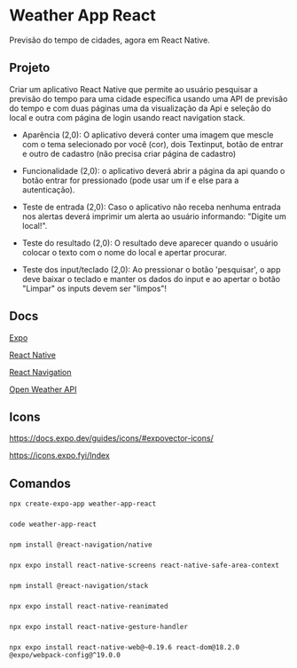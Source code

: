 # Weather App React
Previsão do tempo de cidades, agora em React Native.

## Projeto

Criar um aplicativo React Native que permite ao usuário pesquisar a previsão do tempo para uma cidade específica usando uma API de previsão do tempo e com duas páginas uma da visualização da Api e seleção do local e outra com página de login usando react navigation stack.

- Aparência (2,0): O aplicativo deverá conter uma imagem que mescle com o tema selecionado por você (cor), dois Textinput, botão de entrar e outro de cadastro (não precisa criar página de cadastro)

- Funcionalidade (2,0): o aplicativo deverá abrir a página da api quando o botão entrar for pressionado (pode usar um if e else para a autenticação).

- Teste de entrada (2,0): Caso o aplicativo não receba nenhuma entrada nos alertas deverá imprimir um alerta ao usuário informando: "Digite um local!".

- Teste do resultado (2,0): O resultado deve aparecer quando o usuário colocar o texto com o nome do local e apertar procurar.

- Teste dos input/teclado (2,0): Ao pressionar o botão 'pesquisar', o app deve baixar o teclado e manter os dados do input e ao apertar o botão "Limpar" os inputs devem ser "limpos"!


## Docs

[Expo](https://docs.expo.dev/)

[React Native](https://reactnative.dev/)

[React Navigation](https://reactnavigation.org/)

[Open Weather API](https://openweathermap.org/current)

## Icons

https://docs.expo.dev/guides/icons/#expovector-icons/

https://icons.expo.fyi/Index

## Comandos

    npx create-expo-app weather-app-react
###
    code weather-app-react
###
    npm install @react-navigation/native
###
    npx expo install react-native-screens react-native-safe-area-context
###
    npm install @react-navigation/stack
###
    npx expo install react-native-reanimated
###
    npx expo install react-native-gesture-handler
###
    npx expo install react-native-web@~0.19.6 react-dom@18.2.0 @expo/webpack-config@^19.0.0
